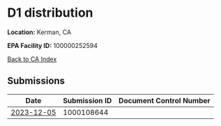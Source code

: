 # D1 distribution

**Location:** Kerman, CA

**EPA Facility ID:** 100000252594

[Back to CA Index](../../index.md)

## Submissions

| Date | Submission ID | Document Control Number |
|------|--------------|-------------------------|
| [2023-12-05](submissions/1000108644.md) | 1000108644 |  |
